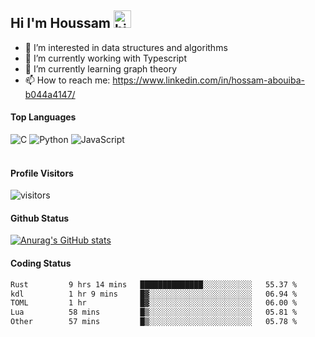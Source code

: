 ## Hi I'm Houssam <img src="https://user-images.githubusercontent.com/1303154/88677602-1635ba80-d120-11ea-84d8-d263ba5fc3c0.gif" width="28px" alt="hi">

- 👀 I’m interested in data structures and algorithms
- 🔭 I’m currently working with Typescript
- 🌱 I’m currently learning graph theory
- 📫 How to reach me: https://www.linkedin.com/in/hossam-abouiba-b044a4147/

#### Top Languages

![C](https://img.shields.io/badge/c-%2300599C.svg?style=for-the-badge&logo=c&logoColor=white)
![Python](https://img.shields.io/badge/python-%2314354C.svg?style=for-the-badge&logo=python&logoColor=white)
![JavaScript](https://img.shields.io/badge/javascript-%23323330.svg?style=for-the-badge&logo=javascript&logoColor=%23F7DF1E)
<br />
<br />
#### Profile Visitors
![visitors](https://visitor-badge.glitch.me/badge?page_id=project-HOSSAM.project-HOSSAM)

#### Github Status
[![Anurag's GitHub stats](https://github-readme-stats.vercel.app/api?username=0xPride&theme=tokyonight)](https://github.com/anuraghazra/github-readme-stats)

#### Coding Status
<!--START_SECTION:waka-->

```txt
Rust         9 hrs 14 mins   ██████████████░░░░░░░░░░░   55.37 %
kdl          1 hr 9 mins     █▓░░░░░░░░░░░░░░░░░░░░░░░   06.94 %
TOML         1 hr            █▓░░░░░░░░░░░░░░░░░░░░░░░   06.00 %
Lua          58 mins         █▒░░░░░░░░░░░░░░░░░░░░░░░   05.81 %
Other        57 mins         █▒░░░░░░░░░░░░░░░░░░░░░░░   05.78 %
```

<!--END_SECTION:waka-->
